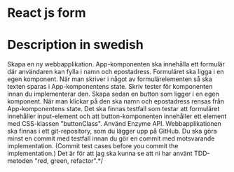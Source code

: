 # React js form

# Description in swedish
Skapa en ny webbapplikation. App-komponenten ska innehålla ett formulär där användaren kan fylla i namn och epostadress. Formuläret ska ligga i en egen komponent. När man skriver i något av formulärelementen så ska texten sparas i App-komponentens state. Skriv tester för komponenten innan du implementerar den.
Skapa sedan en button som ligger i en egen komponent. När man klickar på den ska namn och epostadress rensas från App-komponentens state.
Det ska finnas testfall som testar att formuläret innehåller input-element och att button-komponenten innehåller ett element med CSS-klassen "buttonClass". Använd Enzyme API.
Webbapplikationen ska finnas i ett git-repository, som du lägger upp på GitHub. Du ska göra minst en commit med testfall innan du gör en commit med motsvarande implementation. (Commit test cases before you commit the implementation.) Det är för att jag ska kunna se att ni har använt TDD-metoden "red, green, refactor".*/
